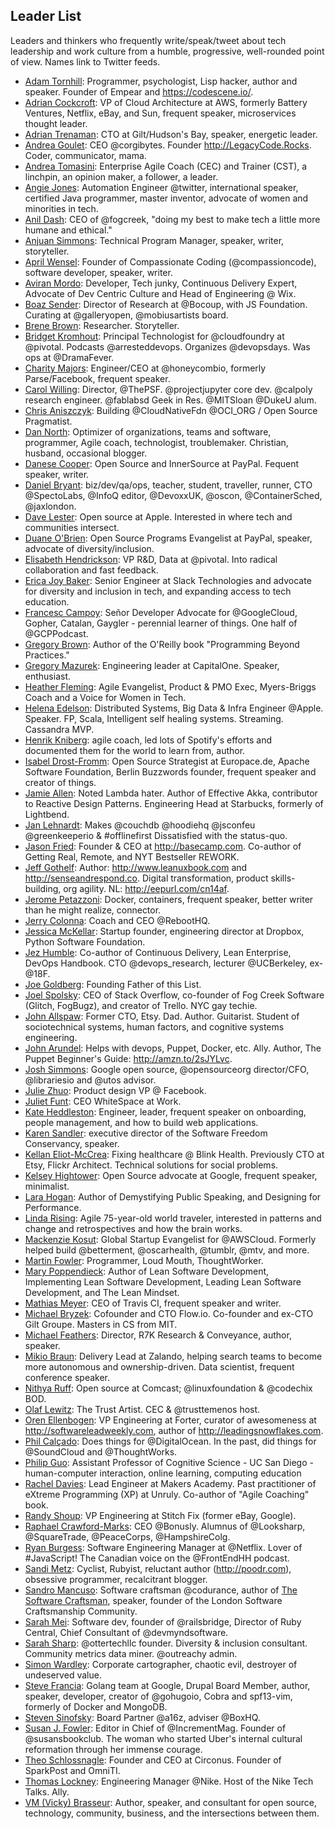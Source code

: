 ## Leader List

Leaders and thinkers who frequently write/speak/tweet about tech leadership and work culture from a humble, progressive, well-rounded point of view. Names link to Twitter feeds.

- [Adam Tornhill](https://twitter.com/AdamTornhill): Programmer, psychologist, Lisp hacker, author and speaker. Founder of Empear and https://codescene.io/.
- [Adrian Cockcroft](https://twitter.com/adrianco): VP of Cloud Architecture at AWS, formerly Battery Ventures, Netflix, eBay, and Sun, frequent speaker, microservices thought leader.
- [Adrian Trenaman](https://twitter.com/adrian_trenaman): CTO at Gilt/Hudson's Bay, speaker, energetic leader.
- [Andrea Goulet](https://twitter.com/andreagoulet): CEO @corgibytes. Founder http://LegacyCode.Rocks. Coder, communicator, mama.
- [Andrea Tomasini](https://twitter.com/tumma72): Enterprise Agile Coach (CEC) and Trainer (CST), a linchpin, an opinion maker, a follower, a leader.
- [Angie Jones](https://twitter.com/techgirl1908): Automation Engineer @twitter, international speaker, certified Java programmer, master inventor, advocate of women and minorities in tech.
- [Anil Dash](https://twitter.com/anildash): CEO of @fogcreek, "doing my best to make tech a little more humane and ethical."
- [Anjuan Simmons](https://twitter.com/anjuan): Technical Program Manager, speaker, writer, storyteller.
- [April Wensel](https://twitter.com/aprilwensel): Founder of Compassionate Coding (@compassioncode), software developer, speaker, writer.
- [Aviran Mordo](https://twitter.com/aviranm): Developer, Tech junky, Continuous Delivery Expert, Advocate of Dev Centric Culture and Head of Engineering @ Wix.
- [Boaz Sender](https://twitter.com/BoazSender): Director of Research at @Bocoup, with JS Foundation. Curating at @galleryopen, @mobiusartists board.
- [Brene Brown](https://twitter.com/BreneBrown): Researcher. Storyteller.
- [Bridget Kromhout](https://twitter.com/bridgetkromhout): Principal Technologist for @cloudfoundry at @pivotal. Podcasts @arresteddevops. Organizes @devopsdays. Was ops at @DramaFever.
- [Charity Majors](https://twitter.com/mipsytipsy): Engineer/CEO at @honeycombio, formerly Parse/Facebook, frequent speaker.
- [Carol Willing](https://twitter.com/WillingCarol): Director, @ThePSF. @projectjupyter core dev. @calpoly research engineer. @fablabsd Geek in Res. @MITSloan @DukeU alum.
- [Chris Aniszczyk](https://twitter.com/cra): Building @CloudNativeFdn @OCI_ORG / Open Source Pragmatist.
- [Dan North](https://twitter.com/tastapod): Optimizer of organizations, teams and software, programmer, Agile coach, technologist, troublemaker. Christian, husband, occasional blogger.
- [Danese Cooper](https://twitter.com/DivaDanese): Open Source and InnerSource at PayPal. Fequent speaker, writer.
- [Daniel Bryant](https://twitter.com/danielbryantuk): biz/dev/qa/ops, teacher, student, traveller, runner, CTO @SpectoLabs, @InfoQ editor, @DevoxxUK, @oscon, @ContainerSched, @jaxlondon.
- [Dave Lester](https://twitter.com/davelester): Open source at Apple. Interested in where tech and communities intersect.
- [Duane O'Brien](https://twitter.com/DuaneOBrien): Open Source Programs Evangelist at PayPal, speaker, advocate of diversity/inclusion.
- [Elisabeth Hendrickson](https://twitter.com/testobsessed): VP R&D, Data at @pivotal. Into radical collaboration and fast feedback.
- [Erica Joy Baker](https://twitter.com/EricaJoy): Senior Engineer at Slack Technologies and advocate for diversity and inclusion in tech, and expanding access to tech education.
- [Francesc Campoy](https://twitter.com/francesc): Señor Developer Advocate for @GoogleCloud, Gopher, Catalan, Gaygler - perennial learner of things. One half of @GCPPodcast.
- [Gregory Brown](https://twitter.com/practicingdev): Author of the O'Reilly book "Programming Beyond Practices."
- [Gregory Mazurek](https://twitter.com/GregoryMazurek): Engineering leader at CapitalOne. Speaker, enthusiast.
- [Heather Fleming](https://twitter.com/hfleming): Agile Evangelist, Product & PMO Exec, Myers-Briggs Coach and a Voice for Women in Tech.
- [Helena Edelson](https://twitter.com/helenaedelson): Distributed Systems, Big Data & Infra Engineer @Apple. Speaker. FP, Scala, Intelligent self healing systems. Streaming. Cassandra MVP.
- [Henrik Kniberg](https://twitter.com/henrikkniberg): agile coach, led lots of Spotify's efforts and documented them for the world to learn from, author.
- [Isabel Drost-Fromm](https://twitter.com/MaineC): Open Source Strategist at Europace.de, Apache Software Foundation, Berlin Buzzwords founder, frequent speaker and creator of things.
- [Jamie Allen](https://twitter.com/jamie_allen): Noted Lambda hater. Author of Effective Akka, contributor to Reactive Design Patterns. Engineering Head at Starbucks, formerly of Lightbend.
- [Jan Lehnardt](https://twitter.com/janl): Makes @couchdb @hoodiehq @jsconfeu @greenkeeperio & #offlinefirst Dissatisfied with the status-quo.
- [Jason Fried](https://twitter.com/jasonfried): Founder & CEO at http://basecamp.com. Co-author of Getting Real, Remote, and NYT Bestseller REWORK.
- [Jeff Gothelf](https://twitter.com/jboogie): Author: http://www.leanuxbook.com and http://senseandrespond.co. Digital transformation, product skills-building, org agility. NL: http://eepurl.com/cn14af.
- [Jerome Petazzoni](https://twitter.com/jpetazzo): Docker, containers, frequent speaker, better writer than he might realize, connector.
- [Jerry Colonna](https://twitter.com/jerrycolonna): Coach and CEO @RebootHQ.
- [Jessica McKellar](https://twitter.com/jessicamckellar): Startup founder, engineering director at Dropbox, Python Software Foundation.
- [Jez Humble](https://twitter.com/jezhumble): Co-author of Continuous Delivery, Lean Enterprise, DevOps Handbook. CTO @devops_research, lecturer @UCBerkeley, ex- @18F.
- [Joe Goldberg](https://twitter.com/bostonsteamer): Founding Father of this List.
- [Joel Spolsky](https://twitter.com/spolsky): CEO of Stack Overflow, co-founder of Fog Creek Software (Glitch, FogBugz), and creator of Trello. NYC gay techie.
- [John Allspaw](https://twitter.com/allspaw): Former CTO, Etsy. Dad. Author. Guitarist. Student of sociotechnical systems, human factors, and cognitive systems engineering.
- [John Arundel](https://twitter.com/bitfield): Helps with devops, Puppet, Docker, etc. Ally. Author, The Puppet Beginner's Guide: http://amzn.to/2sJYLvc.
- [Josh Simmons](https://twitter.com/joshsimmons): Google open source, @opensourceorg director/CFO, @librariesio and @utos advisor.
- [Julie Zhuo](https://twitter.com/joulee): Product design VP @ Facebook.
- [Juliet Funt](https://twitter.com/whitespaceatwrk): CEO WhiteSpace at Work.
- [Kate Heddleston](https://twitter.com/heddle317): Engineer, leader, frequent speaker on onboarding, people management, and how to build web applications.
- [Karen Sandler](https://twitter.com/o0karen0o): executive director of the Software Freedom Conservancy, speaker.
- [Kellan Eliot-McCrea](https://twitter.com/kellan): Fixing healthcare @ Blink Health. Previously CTO at Etsy, Flickr Architect. Technical solutions for social problems.
- [Kelsey Hightower](https://twitter.com/kelseyhightower): Open Source advocate at Google, frequent speaker, minimalist.
- [Lara Hogan](https://twitter.com/lara_hogan): Author of Demystifying Public Speaking, and Designing for Performance.
- [Linda Rising](https://twitter.com/RisingLinda): Agile 75-year-old world traveler, interested in patterns and change and retrospectives and how the brain works.
- [Mackenzie Kosut](https://twitter.com/mkosut): Global Startup Evangelist for @AWSCloud. Formerly helped build @betterment, @oscarhealth, @tumblr, @mtv, and more.
- [Martin Fowler](https://twitter.com/martinfowler): Programmer, Loud Mouth, ThoughtWorker.
- [Mary Poppendieck](https://twitter.com/mpoppendieck): Author of Lean Software Development, Implementing Lean Software Development, Leading Lean Software Development, and The Lean Mindset.
- [Mathias Meyer](https://twitter.com/roidrage): CEO of Travis CI, frequent speaker and writer.
- [Michael Bryzek](https://twitter.com/mbryzek): Cofounder and CTO Flow.io. Co-founder and ex-CTO Gilt Groupe. Masters in CS from MIT.
- [Michael Feathers](https://twitter.com/mfeathers): Director, R7K Research & Conveyance, author, speaker.
- [Mikio Braun](https://twitter.com/mikiobraun): Delivery Lead at Zalando, helping search teams to become more autonomous and ownership-driven. Data scientist, frequent conference speaker. 
- [Nithya Ruff](https://twitter.com/nithyaruff): Open source at Comcast; @linuxfoundation & @codechix BOD.
- [Olaf Lewitz](https://twitter.com/OlafLewitz): The Trust Artist. CEC & @trusttemenos host.
- [Oren Ellenbogen](https://twitter.com/orenellenbogen): VP Engineering at Forter, curator of awesomeness at http://softwareleadweekly.com, author of http://leadingsnowflakes.com.
- [Phil Calçado](https://twitter.com/pcalcado): Does things for @DigitalOcean. In the past, did things for @SoundCloud and @ThoughtWorks.
- [Philip Guo](https://twitter.com/pgbovine): Assistant Professor of Cognitive Science - UC San Diego - human-computer interaction, online learning, computing education 
- [Rachel Davies](https://twitter.com/rachelcdavies): Lead Engineer at Makers Academy. Past practitioner of eXtreme Programming (XP) at Unruly. Co-author of "Agile Coaching" book.
- [Randy Shoup](https://twitter.com/randyshoup): VP Engineering at Stitch Fix (former eBay, Google).
- [Raphael Crawford-Marks](https://twitter.com/raphaelcm): CEO @Bonusly. Alumnus of @Looksharp, @SquareTrade, @PeaceCorps, @HampshireColg.
- [Ryan Burgess](https://twitter.com/burgessdryan): Software Engineering Manager at @Netflix. Lover of #JavaScript! The Canadian voice on the @FrontEndHH podcast.
- [Sandi Metz](https://twitter.com/sandimetz): Cyclist, Rubyist, reluctant author (http://poodr.com), obsessive programmer, recalcitrant blogger.
- [Sandro Mancuso](https://twitter.com/sandromancuso): Software craftsman @codurance, author of [The Software Craftsman](http://goo.gl/b9EymU), speaker, founder of the London Software Craftsmanship Community.
- [Sarah Mei](https://twitter.com/sarahmei): Software dev, founder of @railsbridge, Director of Ruby Central, Chief Consultant of @devmyndsoftware.
- [Sarah Sharp](https://twitter.com/sarahsharp): @ottertechllc founder. Diversity & inclusion consultant. Community metrics data miner. @outreachy admin.
- [Simon Wardley](https://twitter.com/swardley): Corporate cartographer, chaotic evil, destroyer of undeserved value.
- [Steve Francia](https://twitter.com/spf13): Golang team at Google, Drupal Board Member, author, speaker, developer, creator of @gohugoio, Cobra and spf13-vim, formerly of Docker and MongoDB.
- [Steven Sinofsky](https://twitter.com/stevesi): Board Partner @a16z, adviser @BoxHQ.
- [Susan J. Fowler](https://twitter.com/susanthesquark): Editor in Chief of @IncrementMag. Founder of @susansbookclub. The woman who started Uber's internal cultural reformation through her immense courage. 
- [Theo Schlossnagle](https://twitter.com/postwait): Founder and CEO at Circonus. Founder of SparkPost and OmniTI.
- [Thomas Lockney](https://twitter.com/tlockney): Engineering Manager @Nike. Host of the Nike Tech Talks. Ally.
- [VM (Vicky) Brasseur](https://twitter.com/vmbrasseur): Author, speaker, and consultant for open source, technology, community, business, and the intersections between them.
